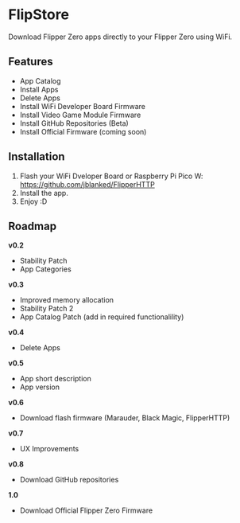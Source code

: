 # FlipStore
Download Flipper Zero apps directly to your Flipper Zero using WiFi. 

## Features
- App Catalog
- Install Apps
- Delete Apps 
- Install WiFi Developer Board Firmware
- Install Video Game Module Firmware
- Install GitHub Repositories (Beta)
- Install Official Firmware (coming soon)

## Installation
1. Flash your WiFi Dveloper Board or Raspberry Pi Pico W: https://github.com/jblanked/FlipperHTTP
2. Install the app.
3. Enjoy :D

## Roadmap
**v0.2**
- Stability Patch
- App Categories

**v0.3**
- Improved memory allocation
- Stability Patch 2
- App Catalog Patch (add in required functionalility)

**v0.4**
- Delete Apps

**v0.5**
- App short description
- App version

**v0.6**
- Download flash firmware (Marauder, Black Magic, FlipperHTTP)

**v0.7**
- UX Improvements

**v0.8**
- Download GitHub repositories

**1.0**
- Download Official Flipper Zero Firmware